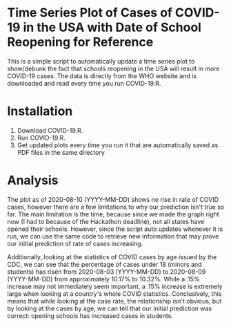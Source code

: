 # Time Series Plot of Cases of COVID-19 in the USA with Date of School Reopening for Reference
This is a simple script to automatically update a time series plot to show/debunk the fact that schools reopening in the USA will result in more COVID-19 cases. The data is directly from the WHO website and is downloaded and read every time you run COVID-19.R.
# Installation
1. Download COVID-19.R.
2. Run COVID-19.R.
3. Get updated plots every time you run it that are automatically saved as PDF files in the same directory
# Analysis
The plot as of 2020-08-10 (YYYY-MM-DD) shows no rise in rate of COVID cases, however there are a few limitations to why our prediction isn't true so far. The main limitation is the time, because since we made the graph right now (I had to because of the Hackathon deadline), not all states have opened their schools. However, since the script auto updates whenever it is run, we can use the same code to retrieve new information that may prove our initial prediction of rate of cases increasing. 

Additionally, looking at the statistics of COVID cases by age issued by the CDC, we can see that the percentage of cases under 18 (minors and students) has risen from 2020-08-03 (YYYY-MM-DD) to 2020-08-09 (YYYY-MM-DD) from approximately 10.17% to 10.32%. While a .15% increase may not immediately seem important, a .15% increase is extremely large when looking at a country's whole COVID statistics. Conclusively, this means that while looking at the case rate, the relationship isn't obvious, but by looking at the cases by age, we can tell that our initial prediction was correct: opening schools has increased cases in students.
